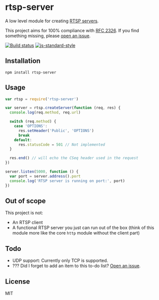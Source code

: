# rtsp-server

A low level module for creating [RTSP
servers](https://en.wikipedia.org/wiki/Real_Time_Streaming_Protocol).

This project aims for 100% compliance with [RFC
2326](https://tools.ietf.org/html/rfc2326#page-57). If you find
something missing, please [open an
issue](https://github.com/watson/rtsp-server/issues).

[![Build status](https://travis-ci.org/watson/rtsp-server.svg?branch=master)](https://travis-ci.org/watson/rtsp-server)
[![js-standard-style](https://img.shields.io/badge/code%20style-standard-brightgreen.svg?style=flat)](https://github.com/feross/standard)

## Installation

```
npm install rtsp-server
```

## Usage

```js
var rtsp = require('rtsp-server')

var server = rtsp.createServer(function (req, res) {
  console.log(req.method, req.url)

  switch (req.method) {
    case 'OPTIONS':
      res.setHeader('Public', 'OPTIONS')
      break
    default:
      res.statusCode = 501 // Not implemented
  }

  res.end() // will echo the CSeq header used in the request
})

server.listen(5000, function () {
  var port = server.address().port
  console.log('RTSP server is running on port:', port)
})
```

## Out of scope

This project is not:

- An RTSP client
- A functional RTSP server you just can run out of the box (think of
  this module more like the core `http` module without the client part)

## Todo

- UDP support: Currently only TCP is supported.
- ??? Did I forget to add an item to this to-do list? [Open an
  issue](https://github.com/watson/rtsp-server/issues).

## License

MIT
